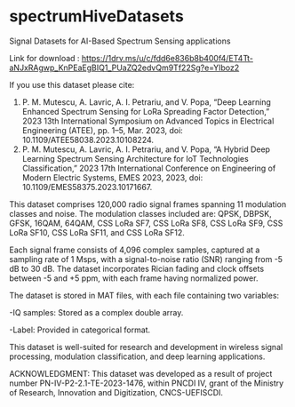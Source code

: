# spectrumHiveDatasets
Signal Datasets for AI-Based Spectrum Sensing applications

Link for download : https://1drv.ms/u/c/fdd6e836b8b400f4/ET4Tt-aNJxRAgwp_KnPEaEgBIQ1_PUaZQ2edvQm9Tf22Sg?e=YIboz2

If you use this dataset please cite:
1. P. M. Mutescu, A. Lavric, A. I. Petrariu, and V. Popa, “Deep Learning Enhanced Spectrum Sensing for LoRa Spreading Factor Detection,” 2023 13th International Symposium on Advanced Topics in Electrical Engineering (ATEE), pp. 1–5, Mar. 2023, doi: 10.1109/ATEE58038.2023.10108224.
2. P. M. Mutescu, A. Lavric, A. I. Petrariu, and V. Popa, “A Hybrid Deep Learning Spectrum Sensing Architecture for IoT Technologies Classification,” 2023 17th International Conference on Engineering of Modern Electric Systems, EMES 2023, 2023, doi: 10.1109/EMES58375.2023.10171667.

This dataset comprises 120,000 radio signal frames spanning 11 modulation classes and noise. The modulation classes included are: QPSK, DBPSK, GFSK, 16QAM, 64QAM, CSS LoRa SF7, CSS LoRa SF8, CSS LoRa SF9, CSS LoRa SF10, CSS LoRa SF11, and CSS LoRa SF12.

Each signal frame consists of 4,096 complex samples, captured at a sampling rate of 1 Msps, with a signal-to-noise ratio (SNR) ranging from -5 dB to 30 dB. The dataset incorporates Rician fading and clock offsets between -5 and +5 ppm, with each frame having normalized power.

The dataset is stored in MAT files, with each file containing two variables:

-IQ samples: Stored as a complex double array.

-Label: Provided in categorical format.

This dataset is well-suited for research and development in wireless signal processing, modulation classification, and deep learning applications.

ACKNOWLEDGMENT: This dataset was developed as a result of project number PN-IV-P2-2.1-TE-2023-1476, within PNCDI IV, grant of the Ministry of Research, Innovation and Digitization, CNCS-UEFISCDI.
